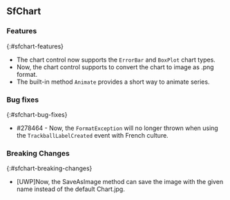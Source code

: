 ## SfChart

### Features
{:#sfchart-features}

* The chart control now supports the `ErrorBar` and `BoxPlot` chart types.
* Now, the chart control supports to convert the chart to image as .png format.
* The built-in method `Animate` provides a short way to animate series.

### Bug fixes
{:#sfchart-bug-fixes}

* \#278464 - Now, the `FormatException` will no longer thrown when using the `TrackballLabelCreated` event with French culture.

### Breaking Changes
{:#sfchart-breaking-changes}

* [UWP]Now, the SaveAsImage method can save the image with the given name instead of the default Chart.jpg.
